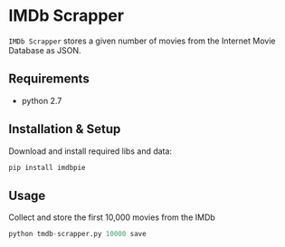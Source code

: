 # IMDb Scrapper

```IMDb Scrapper``` stores a given number of movies from the Internet Movie Database as JSON.


## Requirements

- python 2.7


## Installation & Setup
Download and install required libs and data:
```bash
pip install imdbpie
```


## Usage
Collect and store the first 10,000 movies from the IMDb
```python
python tmdb-scrapper.py 10000 save
```